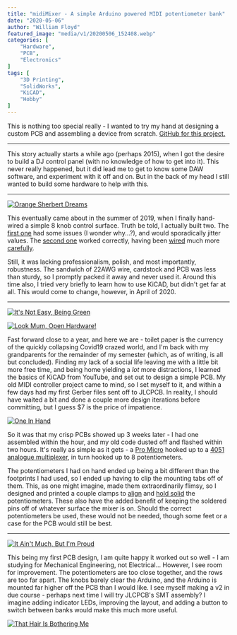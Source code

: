 ```yaml
---
title: "midiMixer - A simple Arduino powered MIDI potentiometer bank"
date: "2020-05-06"
author: "William Floyd"
featured_image: "media/v1/20200506_152408.webp"
categories: [
    "Hardware",
    "PCB",
    "Electronics"
]
tags: [
    "3D Printing",
    "SolidWorks",
    "KiCAD",
    "Hobby"
]
---
```


This is nothing too special really - I wanted to try my hand at designing a custom PCB and assembling a device from scratch.
[GitHub for this project.](https://github.com/W-Floyd/midiMixer)

***

This story actually starts a while ago (perhaps 2015), when I got the desire to build a DJ control panel (with no knowledge of how to get into it).
This never really happened, but it did lead me to get to know some DAW software, and experiment with it off and on.
But in the back of my head I still wanted to build some hardware to help with this.

***

[![Orange Sherbert Dreams](media/handwired/20190811_004928.webp)](media/src/handwired/20190811_004928.jpg)

This eventually came about in the summer of 2019, when I finally hand-wired a simple 8 knob control surface.
Truth be told, I actually built two.
The [first one](media/handwired/20190811_005806.webp) had some issues (I wonder why...?), and would sporadically jitter values.
The [second one](media/handwired/20190812_181606.webp) worked correctly, having been [wired](media/handwired/20190811_195900.webp) much more [carefully](media/handwired/20190811_200447.webp).

Still, it was lacking professionalism, polish, and most importantly, robustness.
The sandwich of 22AWG wire, cardstock and PCB was less than sturdy, so I promptly packed it away and never used it.
Around this time also, I tried very briefly to learn how to use KiCAD, but didn't get far at all.
This would come to change, however, in April of 2020.

***

[![It's Not Easy, Being Green](media/v1/20200506_152328.webp)](media/src/v1/20200506_152328.jpg)

[![Look Mum, Open Hardware!](media/v1/20200506_152317.webp)](media/src/v1/20200506_152317.jpg)

Fast forward close to a year, and here we are - toilet paper is the currency of the quickly collapsing Covid19 crazed world, and I'm back with my grandparents for the remainder of my semester (which, as of writing, is all but concluded).
Finding my lack of a social life leaving me with a little bit more free time, and being home yielding a *lot* more distractions, I learned the basics of KiCAD from YouTube, and set out to design a simple PCB.
My old MIDI controller project came to mind, so I set myself to it, and within a few days had my first Gerber files sent off to JLCPCB.
In reality, I should have waited a bit and done a couple more design iterations before committing, but I guess $7 is the price of impatience.

[![One In Hand](media/v1/20200506_151852.webp)](media/src/v1/20200506_151852.jpg)

So it was that my crisp PCBs showed up 3 weeks later - I had one assembled within the hour, and my old code dusted off and flashed within two hours.
It's really as simple as it gets - a [Pro Micro](media/v1/20200506_152023.webp) hooked up to a [4051 analogue multiplexer](media/v1/20200506_152016.webp), in turn hooked up to 8 potentiometers.

The potentiometers I had on hand ended up being a bit different than the footprints I had used, so I ended up having to clip the mounting tabs off of them.
This, as one might imagine, made them extraordinarily flimsy, so I designed and printed a couple clamps to [align](media/v1/20200506_151947.webp) and [hold solid](media/v1/20200506_152003.webp) the potentiometers.
These also have the added benefit of keeping the soldered pins off of whatever surface the mixer is on.
Should the correct potentiometers be used, these would not be needed, though some feet or a case for the PCB would still be best.

***

[![It Ain't Much, But I'm Proud](media/v1/20200506_152248.webp)](media/src/v1/20200506_152248.jpg)

This being my first PCB design, I am quite happy it worked out so well - I am studying for Mechanical Engineering, not Electrical...
However, I see room for improvement.
The potentiometers are too close together, and the rows are too far apart.
The knobs barely clear the Arduino, and the Arduino is mounted far higher off the PCB than I would like.
I see myself making a v2 in due course - perhaps next time I will try JLCPCB's SMT assembly?
I imagine adding indicator LEDs, improving the layout, and adding a button to switch between banks would make this much more useful.

[![That Hair Is Bothering Me](media/v1/20200506_151947.webp)](media/src/v1/20200506_151947.jpg)